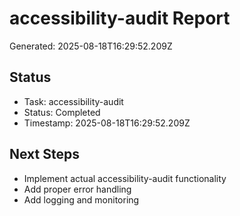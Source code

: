 # accessibility-audit Report

Generated: 2025-08-18T16:29:52.209Z

## Status
- Task: accessibility-audit
- Status: Completed
- Timestamp: 2025-08-18T16:29:52.209Z

## Next Steps
- Implement actual accessibility-audit functionality
- Add proper error handling
- Add logging and monitoring
